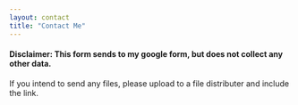 ```yaml
---
layout: contact
title: "Contact Me"
---
```

#### Disclaimer: This form sends to my google form, but does not collect any other data.

If you intend to send any files, please upload to a file distributer and include the link.
